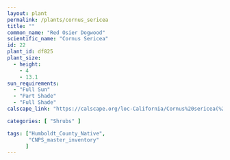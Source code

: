 ```yaml
---
layout: plant                                                              
permalink: /plants/cornus_sericea
title: ""
common_name: "Red Osier Dogwood"
scientific_name: "Cornus Sericea"
id: 22
plant_id: df825
plant_size:
  - height: 
    - 4
    - 13.1
sun_requirements:
  - "Full Sun"
  - "Part Shade"
  - "Full Shade"
calscape_link: "https://calscape.org/loc-California/Cornus%20sericea(%20)"

categories: [ "Shrubs" ]

tags: ["Humboldt_County_Native",
       "CNPS_master_inventory"
      ]
---
```


